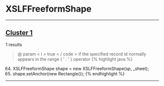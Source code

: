 # XSLFFreeformShape

***

## [Cluster 1](./1)
1 results
> @ param < i > true < / code > if the specified record id normally appears in the range ( ' : ' ) operator 
{% highlight java %}
64. XSLFFreeformShape shape = new XSLFFreeformShape(sp, _sheet);
65. shape.setAnchor(new Rectangle());
{% endhighlight %}

***

